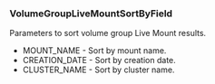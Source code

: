 ### VolumeGroupLiveMountSortByField
Parameters to sort volume group Live Mount results.

- MOUNT_NAME - Sort by mount name.
- CREATION_DATE - Sort by creation date.
- CLUSTER_NAME - Sort by cluster name.
